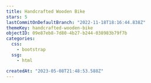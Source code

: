 ```yaml
---
title: Handcrafted Wooden Bike
stars: 5
lastCommitOnDefaultBranch: "2022-11-18T18:16:44.838Z"
themeKey: handcrafted-wooden-bike
objectID: 09e87eb8-7d80-4b27-b244-038983b79f7b
categories:
  css:
    - bootstrap
  ssg:
    - html

createdAt: "2023-05-08T21:48:53.588Z"
---
```

